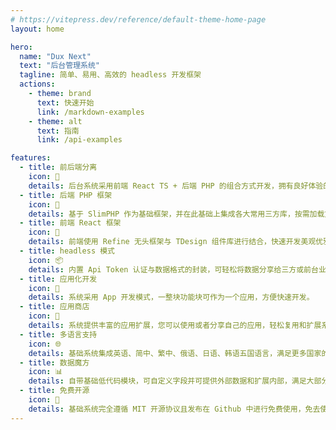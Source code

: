 ```yaml
---
# https://vitepress.dev/reference/default-theme-home-page
layout: home

hero:
  name: "Dux Next"
  text: "后台管理系统"
  tagline: 简单、易用、高效的 headless 开发框架
  actions:
    - theme: brand
      text: 快速开始
      link: /markdown-examples
    - theme: alt
      text: 指南
      link: /api-examples

features:
  - title: 前后端分离
    icon: 🚄
    details: 后台系统采用前端 React TS + 后端 PHP 的组合方式开发，拥有良好体验的同时易于二次开发。
  - title: 后端 PHP 框架
    icon: 🐘
    details: 基于 SlimPHP 作为基础框架，并在此基础上集成各大常用三方库，按需加载方便维护。
  - title: 前端 React 框架
    icon: 🎨
    details: 前端使用 Refine 无头框架与 TDesign 组件库进行结合，快速开发美观优雅的操作界面。
  - title: headless 模式
    icon: 📦
    details: 内置 Api Token 认证与数据格式的封装，可轻松将数据分享给三方或前台业务。
  - title: 应用化开发
    icon: 📱
    details: 系统采用 App 开发模式，一整块功能块可作为一个应用，方便快速开发。
  - title: 应用商店
    icon: 🛒
    details: 系统提供丰富的应用扩展，您可以使用或者分享自己的应用，轻松复用和扩展系统。
  - title: 多语言支持
    icon: 🌐
    details: 基础系统集成英语、简中、繁中、俄语、日语、韩语五国语言，满足更多国家的用户使用。
  - title: 数据魔方
    icon: 📊
    details: 自带基础低代码模块，可自定义字段并可提供外部数据和扩展内部，满足大部分低代码的需求。
  - title: 免费开源
    icon: 📜
    details: 基础系统完全遵循 MIT 开源协议且发布在 Github 中进行免费使用，免去使用版权争议。
---
```


